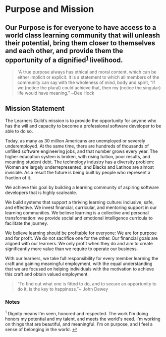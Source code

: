 # Purpose and Mission

## Our Purpose is for everyone to have access to a world class learning community that will unleash their potential, bring them closer to themselves and each other, and provide them the opportunity of a dignified<sup name="a1">[1](#f1)</sup> livelihood. 

> “A true purpose always has ethical and moral content, which can be either implicit or explicit. It is a statement to which all members of the community can say with the wholeness of mind, body and spirit, “If we (notice the plural) could achieve that, then my (notice the singular) life would have meaning.” ~Dee Hock


## Mission Statement

The Learners Guild’s mission is to provide the opportunity for anyone who has the will and capacity to become a professional software developer to be able to do so. 

Today, as many as 30 million Americans are unemployed or severely underemployed. At the same time, there are hundreds of thousands of unfilled software engineering jobs, and that number grows every year. 
The  higher education system is broken, with rising tuition, poor results, and mounting student debt. 
The technology industry has a diversity problem: Women are largely underrepresented, and Blacks and Latinos are almost invisible. As a result the future is being built by people who represent a fraction of it. 

We achieve this goal by building a learning community of aspiring software developers that is highly scaleable. 

We build systems that support a thriving learning culture: inclusive, safe, and effective. We invest financial, curricular, and mentoring support in our learning communities. We believe learning is a collective and personal transformation: we provide social and emotional intelligence curricula to facilitate the journey.

We believe learning should be profitable for everyone: We are for purpose and for profit. We do not sacrifice one for the other. Our financial goals are aligned with our learners. We only profit when they do and aim to create significantly more value than we require to operate our business. 

With our learners, we take full responsibility for every member learning the craft and gaining meaningful employment, with the equal understanding that we are focused on helping individuals with the motivation to achieve this craft and obtain valued employment. 

> “To find out what one is fitted to do, and to secure an opportunity to do it, is the key to happiness.”~ John Dewey

### Notes

<sup name="f1">1</sup> Dignity means I'm seen, honored and respected. The work I'm doing honors my potential and my talent, and meets the world's need. I'm working on things that are beautiful, and meaningful. I'm on purpose, and I feel a sense of belonging in the world. [↩](#a1)

